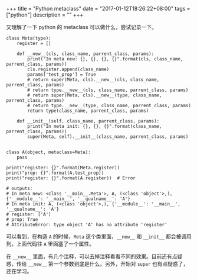 +++
title = "Python metaclass"
date = "2017-01-12T18:26:22+08:00"
tags = ["python"]
description = ""
+++

又理解了一下 python 的 metaclass 可以做什么，尝试记录一下。

```
class Meta(type):
    register = []

    def __new__(cls, class_name, parrent_class, params):
        print("In meta new: {}, {}, {}, {}".format(cls, class_name, parrent_class, params))
        cls.register.append(class_name)
        params['test_prop'] = True
        # return super(Meta, cls).__new__(cls, class_name, parrent_class, params)
        # return type.__new__(cls, class_name, parrent_class, params)
        # return super(Meta, cls).__new__(type, class_name, parrent_class, params)
        # return type.__new__(type, class_name, parrent_class, params)
        return type(class_name, parrent_class, params)

    def __init__(self, class_name, parrent_class, params):
        print("In meta init: {}, {}, {}".format(class_name, parrent_class, params))
        super(Meta, self).__init__(class_name, parrent_class, params)


class A(object, metaclass=Meta):
    pass

print("register: {}".format(Meta.register))
print("prop: {}".format(A.test_prop))
print("register: {}".format(A.register))  # Error

# outputs:
# In meta new: <class '__main__.Meta'>, A, (<class 'object'>,), {'__module__': '__main__', '__qualname__': 'A'}
# In meta init: A, (<class 'object'>,), {'__module__': '__main__', '__qualname__': 'A'}
# register: ['A']
# prop: True
# AttributeError: type object 'A' has no attribute 'register'

```

可以看到，在构造 `A` 的时候，`Meta` 这个类里面，`__new__` 和 `__init__` 都会被调用到。上面代码往 `A` 里面塞了一个属性。

在 `__new__` 里面，有几个注释，可以去掉注释看看不同的效果。目前还有点疑惑，传给 `__new__` 第一个参数到底是什么。另外，开始对 `super` 也有点疑惑了，还在学习。
